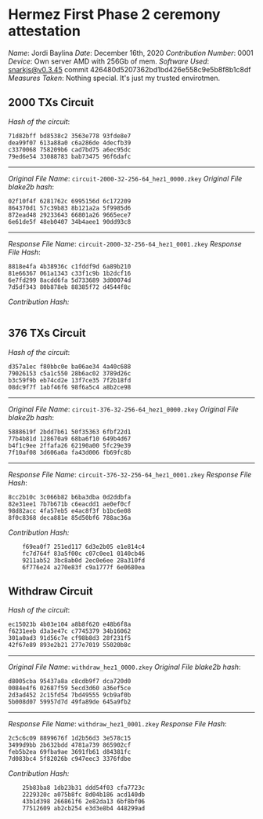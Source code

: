 # Hermez First Phase 2 ceremony attestation

*Name*:    Jordi Baylina
*Date*:    December 16th, 2020
*Contribution Number*:    0001
*Device*: Own server AMD with 256Gb of mem.
*Software Used*: snarkjs@v0.3.45 commit 426480d5207362bd1bd426e558c9e5b8f8b1c8df
*Measures Taken*: Nothing special. It's just my trusted envirotmen.


## 2000 TXs Circuit
*Hash of the circuit*:
````
71d82bff bd8538c2 3563e778 93fde8e7
dea99f07 613a88a0 c6a286de 4decfb39
c3370068 758209b6 cad7bd75 a6ec95dc
79ed6e54 33088783 bab73475 96f6dafc
````

---

*Original File Name*: `circuit-2000-32-256-64_hez1_0000.zkey`
*Original File blake2b hash*:
````
02f10f4f 6281762c 6995156d 6c172209
864370d1 57c39b83 8b121a2a 5f9985d6
872ead48 29233643 66801a26 9665ece7
6e61de5f 48eb0407 34b4aee1 90dd93c8
````
---

*Response File Name*: `circuit-2000-32-256-64_hez1_0001.zkey`
*Response File Hash*:
````
8818e4fa 4b38936c c1fddf9d 6a89b210
81e66367 061a1343 c33f1c9b 1b2dcf16
6e7fd299 8acdd6fa 5d733689 3d00074d
7d5df343 80b878eb 88385f72 d4544f8c
````

*Contribution Hash:*
````
````

## 376 TXs Circuit
*Hash of the circuit*:
````
d357a1ec f80bbc0e ba06ae34 4a40c688
79026153 c5a1c550 28b6ac02 3789d26c
b3c59f9b eb74cd2e 13f7ce35 7f2b18fd
08dc9f7f 1abf46f6 98f6a5c4 a8b2ce98
````

---

*Original File Name*: `circuit-376-32-256-64_hez1_0000.zkey`
*Original File blake2b hash*:
````
5888619f 2bdd7b61 50f35363 6fbf22d1
77b4b81d 128670a9 68ba6f10 649b4d67
b4f1c9ee 2ffafa26 62190a00 5fc29e39
7f10af08 3d606a0a fa43d006 fb69fc8b
````
---

*Response File Name*: `circuit-376-32-256-64_hez1_0001.zkey`
*Response File Hash*:
````
8cc2b10c 3c066b82 b6ba3dba 0d2ddbfa
82e31ee1 7b7b671b c6eacdd1 ae0ef0cf
98d82acc 4fa57eb5 e4ac8f3f b1bc6e08
8f0c8368 deca881e 85d50bf6 788ac36a
````

*Contribution Hash:*
````
    f69ea0f7 251ed117 6d3e2b05 e1e814c4
    fc7d764f 83a5f00c c07c0ee1 0140cb46
    9211ab52 3bc8ab0d 2ec0e6ee 28a310fd
    6f776e24 a270e83f c9a1777f 6e0680ea
````


## Withdraw Circuit
*Hash of the circuit*:
````
ec15023b 4b03e104 a8b8f620 e48b6f8a
f6231eeb d3a3e47c c7745379 34b16062
301a0ad3 91d56c7e cf98b8d3 28f231f5
42f67e89 893e2b21 277e7019 55020b8c
````

---

*Original File Name*: `withdraw_hez1_0000.zkey`
*Original File blake2b hash*:
````
d8005cba 95437a8a c8cdb9f7 dca720d0
0084e4f6 02687f59 5ecd3d60 a36ef5ce
2d3ad452 2c15fd54 7bd49555 9cb9af0b
5b008d07 59957d7d 49fa89de 645a9fb2
````
---

*Response File Name*: `withdraw_hez1_0001.zkey`
*Response File Hash*:
````
2c5c6c09 8899676f 1d2b56d3 3e578c15
3499d9bb 2b632bdd 4781a739 865902cf
feb5b2ea 69fba9ae 3691fb61 d84381fc
7d083bc4 5f82026b c947eec3 3376fdbe
````

*Contribution Hash:*
````
    25b83ba8 1db23b31 ddd54f03 cfa7723c
    2229320c a075b8fc 8d04b186 acd140db
    43b1d398 266861f6 2e82da13 6bf8bf06
    77512609 ab2cb254 e3d3e8b4 448299ad
````





